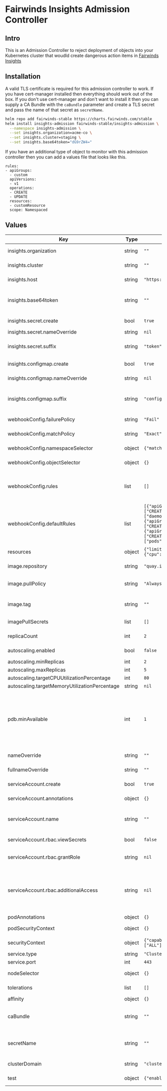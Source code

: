 # Fairwinds Insights Admission Controller

## Intro

This is an Admission Controller to reject deployment of objects into your Kubernetes cluster that woudld create dangerous action items in [Fairwinds Insights](https://insights.fairwinds.com)

## Installation

A valid TLS certificate is required for this admission controller to work. If you have cert-manager installed then everything should work out of the box. If you don't use cert-manager and don't want to install it then you can supply a CA Bundle with the `caBundle` parameter and create a TLS secret and pass the name of that secret as `secretName`.

```bash
helm repo add fairwinds-stable https://charts.fairwinds.com/stable
helm install insights-admission fairwinds-stable/insights-admission \
  --namespace insights-admission \
  --set insights.organization=acme-co \
  --set insights.cluster=staging \
  --set insights.base64token="dG9rZW4="
```

If you have an additional type of object to monitor with this admission controller then you can add a values file that looks like this.

```
rules:
- apiGroups:
  - custom
  apiVersions:
  - v1
  operations:
  - CREATE
  - UPDATE
  resources:
  - customResource
  scope: Namespaced
```

## Values

| Key | Type | Default | Description |
|-----|------|---------|-------------|
| insights.organization | string | `""` | The name of your Organization from Fairwinds Insights |
| insights.cluster | string | `""` | The name of your cluster from Fairwinds Insights |
| insights.host | string | `"https://insights.fairwinds.com"` | Override the hostname for Fairwinds Insights |
| insights.base64token | string | `""` | The token for your cluster from the Cluster Settings page in Fairwinds Insights. This should already be base64 encoded. |
| insights.secret.create | bool | `true` | Create a secret containing the base64 encoded token. |
| insights.secret.nameOverride | string | `nil` | The name of the secret to use. |
| insights.secret.suffix | string | `"token"` | The suffix to add onto the relase name to get the secret that contains the base64 token |
| insights.configmap.create | bool | `true` | Create a config map with Insights configuration |
| insights.configmap.nameOverride | string | `nil` | The name of the configmap to use. |
| insights.configmap.suffix | string | `"configmap"` | The suffix to add onto the release name to get the configmap that contains the host/organization/cluster |
| webhookConfig.failurePolicy | string | `"Fail"` | failurePolicy for the ValidatingWebhookConfiguration |
| webhookConfig.matchPolicy | string | `"Exact"` | matchPolicy for the ValidatingWebhookConfiguration |
| webhookConfig.namespaceSelector | object | `{"matchExpressions":[{"key":"control-plane","operator":"DoesNotExist"}]}` | namespaceSelector for the ValidatingWebhookConfiguration |
| webhookConfig.objectSelector | object | `{}` | objectSelector for the ValidatingWebhookConfiguration |
| webhookConfig.rules | list | `[]` | An array of additional for the ValidatingWebhookConfiguration. Each requires a set of apiGroups, apiVersions, operations, resources, and a scope. |
| webhookConfig.defaultRules | list | `[{"apiGroups":["apps"],"apiVersions":["v1","v1beta1","v1beta2"],"operations":["CREATE","UPDATE"],"resources":["daemonsets","deployments","statefulsets"],"scope":"Namespaced"},{"apiGroups":["batch"],"apiVersions":["v1","v1beta1"],"operations":["CREATE","UPDATE"],"resources":["jobs","cronjobs"],"scope":"Namespaced"},{"apiGroups":[""],"apiVersions":["v1"],"operations":["CREATE","UPDATE"],"resources":["pods","replicationcontrollers"],"scope":"Namespaced"}]` | An array of rules for commons types for the ValidatingWebhookConfiguration |
| resources | object | `{"limits":{"cpu":1,"memory":"2Gi"},"requests":{"cpu":"100m","memory":"128Mi"}}` | A resources block for the controller. |
| image.repository | string | `"quay.io/fairwinds/insights-admission-controller"` | Repository for the Insights Admission Controller image |
| image.pullPolicy | string | `"Always"` | imagePullPolicy - Highly recommended to leave this as 'Always' |
| image.tag | string | `""` | The Insights admission controller tag to use. Defaults to the Chart's AppVersion |
| imagePullSecrets | list | `[]` | Secrets to use when pulling this image. |
| replicaCount | int | `2` | The number of pods to run for the admission contrller. |
| autoscaling.enabled | bool | `false` | Autoscale instead of a static number of pods running. |
| autoscaling.minReplicas | int | `2` | Minimum number of pods to run. |
| autoscaling.maxReplicas | int | `5` | Maximum number of pods to run. |
| autoscaling.targetCPUUtilizationPercentage | int | `80` | Target CPU to scale towards. |
| autoscaling.targetMemoryUtilizationPercentage | string | `nil` | Target memory to scale towards. |
| pdb.minAvailable | int | `1` | The minimum number of admission controller pods that must still be available after an eviction, expressed as an absolute number or a percentage. A PDB is only created when autoscaling.minReplicas > 1 or replicaCount >1 |
| nameOverride | string | `""` | Overrides the name of the release. |
| fullnameOverride | string | `""` | Long name of the release to override. |
| serviceAccount.create | bool | `true` | Specifies whether a service account should be created |
| serviceAccount.annotations | object | `{}` | Annotations to add to the service account |
| serviceAccount.name | string | `""` | The name of the service account to use. If not set and create is true, a name is generated using the fullname template |
| serviceAccount.rbac.viewSecrets | bool | `false` | Grant the admission controller access to view secrets |
| serviceAccount.rbac.grantRole | string | `nil` | Grant the admission controller access to a given role (such as view) |
| serviceAccount.rbac.additionalAccess | string | `nil` | Grant the admission controller access to additional objects. This should contain an array of objects with each having an array of apiGroups, an array of resources, and an array of verbs. Just like a Role. |
| podAnnotations | object | `{}` | Annotations to add to each pod. |
| podSecurityContext | object | `{}` | Security Context for the entire pod. |
| securityContext | object | `{"capabilities":{"drop":["ALL"]},"readOnlyRootFilesystem":true,"runAsNonRoot":true,"runAsUser":15000}` | Security Context for the container. |
| service.type | string | `"ClusterIP"` | Type of service to create. |
| service.port | int | `443` | Port to use for the service. |
| nodeSelector | object | `{}` | nodSelector to add to the controller. |
| tolerations | list | `[]` | Toleratations to add to the controller. |
| affinity | object | `{}` | Pod affinity/anti-affinity rules |
| caBundle | string | `""` | If you are providing your own certificate then this is the Certificate Authority for that certificate |
| secretName | string | `""` | If you are providing your own certificate then this is the name of the secret holding the certificate. |
| clusterDomain | string | `"cluster.local"` | The base domain to use for cluster DNS |
| test | object | `{"enabled":false,"image":{"repository":"python","tag":"3.8-alpine"}}` | Used for chart CI only - deploys a test deployment |
